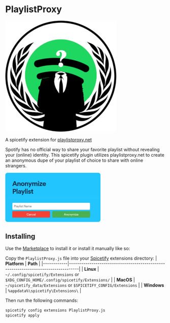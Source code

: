 # PlaylistProxy

<p>
    <img src="assets/preview.png" width="350" />
</p>

A spicetify extension for [playlistproxy.net](https://playlistproxy.net/)

Spotify has no official way to share your favorite playlist without revealing your (online) identity. This spicetify plugin utilizes playlistproxy.net to create an anonymous dupe of your playlist of choice to share with online strangers.

<p>
  <img src="assets/screenshot.png" width="300" />
</p>

## Installing
Use the [Marketplace](https://github.com/spicetify/spicetify-marketplace/wiki/Installation) to install it or install it manually like so:

Copy the `PlaylistProxy.js` file into your [Spicetify](https://github.com/spicetify/spicetify-cli) extensions directory:
| **Platform** | **Path**                                                                            |
|------------|-----------------------------------------------------------------------------------|
| **Linux**      | `~/.config/spicetify/Extensions` or `$XDG_CONFIG_HOME/.config/spicetify/Extensions/` |
| **MacOS**      | `~/spicetify_data/Extensions` or `$SPICETIFY_CONFIG/Extensions`                      |
| **Windows**    | `%appdata%\spicetify\Extensions\`                                              |

Then run the following commands:

```
spicetify config extensions PlaylistProxy.js
spicetify apply
```

